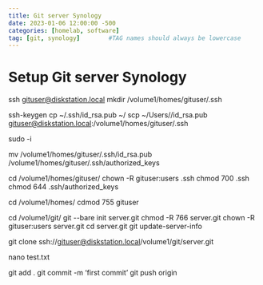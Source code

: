 ```yaml
---
title: Git server Synology
date: 2023-01-06 12:00:00 -500
categories: [homelab, software]
tag: [git, synology]        #TAG names should always be lowercase
---
```


# Setup Git server Synology

ssh gituser@diskstation.local
mkdir /volume1/homes/gituser/.ssh

ssh-keygen
cp ~/.ssh/id_rsa.pub ~/
scp ~/Users/<user>/id_rsa.pub gituser@diskstation.local:/volume1/homes/gituser/.ssh

sudo -i

mv /volume1/homes/gituser/.ssh/id_rsa.pub /volume1/homes/gituser/.ssh/authorized_keys

cd /volume1/homes/gituser/
chown -R gituser:users .ssh
chmod 700 .ssh
chmod 644 .ssh/authorized_keys

cd /volume1/homes/
cdmod 755 gituser

cd /volume1/git/
git --bare init server.git
chmod -R 766 server.git
chown -R gituser:users server.git
cd server.git
git update-server-info

git clone ssh://gituser@diskstation.local/volume1/git/server.git

nano test.txt

git add .
git commit -m ‘first commit’ 
git push origin
